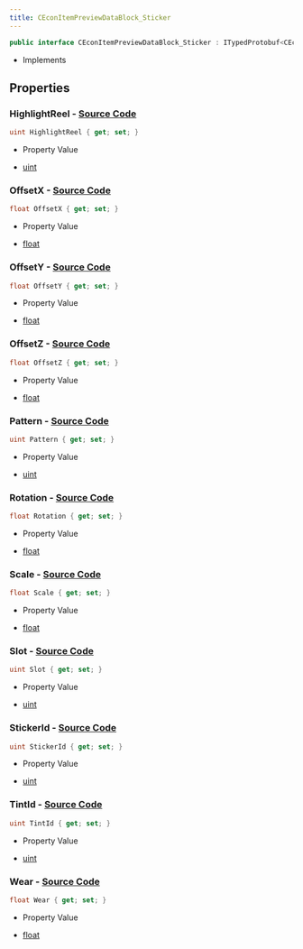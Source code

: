 ```yaml
---
title: CEconItemPreviewDataBlock_Sticker
---
```


```csharp
public interface CEconItemPreviewDataBlock_Sticker : ITypedProtobuf<CEconItemPreviewDataBlock_Sticker>, INativeHandle
```

- Implements

## Properties

### **HighlightReel** - [Source Code](https://github.com/swiftly-solution/swiftlys2/blob/main/managed/src/SwiftlyS2.Generated/Protobufs/Interfaces/CEconItemPreviewDataBlock_Sticker.cs#L43)

```csharp
uint HighlightReel { get; set; }
```

- Property Value

- [uint](https://learn.microsoft.com/dotnet/api/system.uint32)

### **OffsetX** - [Source Code](https://github.com/swiftly-solution/swiftlys2/blob/main/managed/src/SwiftlyS2.Generated/Protobufs/Interfaces/CEconItemPreviewDataBlock_Sticker.cs#L31)

```csharp
float OffsetX { get; set; }
```

- Property Value

- [float](https://learn.microsoft.com/dotnet/api/system.single)

### **OffsetY** - [Source Code](https://github.com/swiftly-solution/swiftlys2/blob/main/managed/src/SwiftlyS2.Generated/Protobufs/Interfaces/CEconItemPreviewDataBlock_Sticker.cs#L34)

```csharp
float OffsetY { get; set; }
```

- Property Value

- [float](https://learn.microsoft.com/dotnet/api/system.single)

### **OffsetZ** - [Source Code](https://github.com/swiftly-solution/swiftlys2/blob/main/managed/src/SwiftlyS2.Generated/Protobufs/Interfaces/CEconItemPreviewDataBlock_Sticker.cs#L37)

```csharp
float OffsetZ { get; set; }
```

- Property Value

- [float](https://learn.microsoft.com/dotnet/api/system.single)

### **Pattern** - [Source Code](https://github.com/swiftly-solution/swiftlys2/blob/main/managed/src/SwiftlyS2.Generated/Protobufs/Interfaces/CEconItemPreviewDataBlock_Sticker.cs#L40)

```csharp
uint Pattern { get; set; }
```

- Property Value

- [uint](https://learn.microsoft.com/dotnet/api/system.uint32)

### **Rotation** - [Source Code](https://github.com/swiftly-solution/swiftlys2/blob/main/managed/src/SwiftlyS2.Generated/Protobufs/Interfaces/CEconItemPreviewDataBlock_Sticker.cs#L25)

```csharp
float Rotation { get; set; }
```

- Property Value

- [float](https://learn.microsoft.com/dotnet/api/system.single)

### **Scale** - [Source Code](https://github.com/swiftly-solution/swiftlys2/blob/main/managed/src/SwiftlyS2.Generated/Protobufs/Interfaces/CEconItemPreviewDataBlock_Sticker.cs#L22)

```csharp
float Scale { get; set; }
```

- Property Value

- [float](https://learn.microsoft.com/dotnet/api/system.single)

### **Slot** - [Source Code](https://github.com/swiftly-solution/swiftlys2/blob/main/managed/src/SwiftlyS2.Generated/Protobufs/Interfaces/CEconItemPreviewDataBlock_Sticker.cs#L13)

```csharp
uint Slot { get; set; }
```

- Property Value

- [uint](https://learn.microsoft.com/dotnet/api/system.uint32)

### **StickerId** - [Source Code](https://github.com/swiftly-solution/swiftlys2/blob/main/managed/src/SwiftlyS2.Generated/Protobufs/Interfaces/CEconItemPreviewDataBlock_Sticker.cs#L16)

```csharp
uint StickerId { get; set; }
```

- Property Value

- [uint](https://learn.microsoft.com/dotnet/api/system.uint32)

### **TintId** - [Source Code](https://github.com/swiftly-solution/swiftlys2/blob/main/managed/src/SwiftlyS2.Generated/Protobufs/Interfaces/CEconItemPreviewDataBlock_Sticker.cs#L28)

```csharp
uint TintId { get; set; }
```

- Property Value

- [uint](https://learn.microsoft.com/dotnet/api/system.uint32)

### **Wear** - [Source Code](https://github.com/swiftly-solution/swiftlys2/blob/main/managed/src/SwiftlyS2.Generated/Protobufs/Interfaces/CEconItemPreviewDataBlock_Sticker.cs#L19)

```csharp
float Wear { get; set; }
```

- Property Value

- [float](https://learn.microsoft.com/dotnet/api/system.single)


